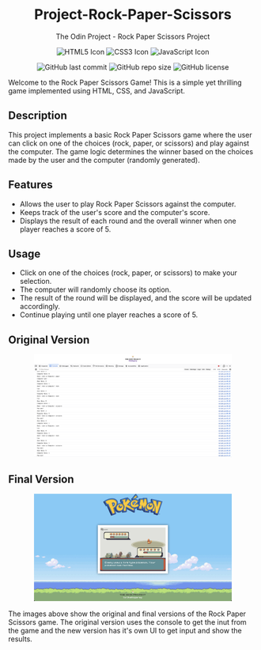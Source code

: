 <div align="center">
  <h1>Project-Rock-Paper-Scissors </h1>
  <p>The Odin Project - Rock Paper Scissors Project</p>
  <p>
    <img src="https://img.icons8.com/color/48/000000/html-5.png" alt="HTML5 Icon" width="40" height="40"/>
    <img src="https://img.icons8.com/color/48/000000/css3.png" alt="CSS3 Icon" width="40" height="40"/>
    <img src="https://img.icons8.com/color/48/000000/javascript.png" alt="JavaScript Icon" width="40" height="40"/>
  </p>
</div>

<p align="center">
  <img src="https://img.shields.io/github/last-commit/hellogaray/Project-Rock-Paper-Scissors" alt="GitHub last commit">
  <img src="https://img.shields.io/github/repo-size/hellogaray/Project-Rock-Paper-Scissors" alt="GitHub repo size">
  <img src="https://img.shields.io/github/license/hellogaray/Project-Rock-Paper-Scissors" alt="GitHub license">
</p>


Welcome to the Rock Paper Scissors Game! This is a simple yet thrilling game implemented using HTML, CSS, and JavaScript.

## Description

This project implements a basic Rock Paper Scissors game where the user can click on one of the choices (rock, paper, or scissors) and play against the computer. The game logic determines the winner based on the choices made by the user and the computer (randomly generated).

## Features

- Allows the user to play Rock Paper Scissors against the computer.
- Keeps track of the user's score and the computer's score.
- Displays the result of each round and the overall winner when one player reaches a score of 5.

## Usage

- Click on one of the choices (rock, paper, or scissors) to make your selection.
- The computer will randomly choose its option.
- The result of the round will be displayed, and the score will be updated accordingly.
- Continue playing until one player reaches a score of 5.

## Original Version
<div align="center">
  <img src="./images/original.png" alt="Original Version" width="400">
</div>

## Final Version
<div align="center">
  <img src="./images/final.png" alt="Final Version" width="400">
</div>

The images above show the original and final versions of the Rock Paper Scissors game. The original version uses the console to get the inut from the game and the new version has it's own UI to get input and show the results.
